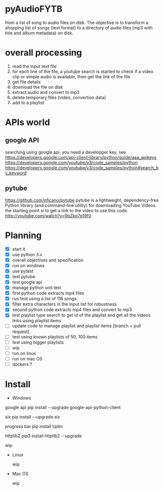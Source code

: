 # pyAudioFYTB
from a list of song to audio files on disk.
The objective is to transform a shopping list of songs (text format) to a directory of audio files (mp3 with title and album metadata) on disk.

# overall processing
1. read the input text file
2. for each line of the file, a youtube search is started to check if a video clip or simple audio is available, then get the link of the file
3. get file details
4. download the file on disk
5. extract audio and convert to mp3
6. delete temporary files (video, convertion data)
7. add to a playlist

# APIs world

## google API
searching using google api, you need a developper key, see https://developers.google.com/api-client-library/python/guide/aaa_apikeys
https://developers.google.com/youtube/v3/code_samples/python
https://developers.google.com/youtube/v3/code_samples/python#search_by_keyword

## pytube
https://github.com/nficano/pytube
pytube is a lightweight, dependency-free Python library (and command-line utility) for downloading YouTube Videos.
the starting point si to get a link to the video to use this code.
http://youtube.com/watch?v=9bZkp7q19f0



# Planning

- [x] start it
- [x] use python 3.x
- [x] overall objectives and specification
- [x] run on windows
- [x] use pytest
- [x] test pytube
- [x] test google api
- [x] manage python unit test
- [x] first python code extracts  mp4 files
- [x] run test using a list of 116 songs
- [x] filter extra characters in the input list for robustness
- [x] second python code extracts mp4 files and convert to mp3
- [x] test playlist type search to get id of the playlist and get all the videos links using playlist items
- [ ] update code to manage playlist and playlist items [branch + pull request]
- [ ] test using known playlists of 50, 100 items 
- [ ] test using bigger playlists
- [ ] wip
- [ ] run on linux
- [ ] run on mac OS
- [ ] dockers ?

# Install
- Windows
 
 google api
 pip install --upgrade google-api-python-client
 
 six 
 pip install --upgrade six
 
 progress bar
 pip install tqdm
 
 httplib2
 pip3 install httplib2 --upgrade

  wip

- Linux

  wip

- Mac OS

  wip


